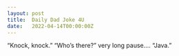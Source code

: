 ```yaml
---
layout: post
title:  Daily Dad Joke 4U
date:   2022-04-14T00:00:00Z
---
```

“Knock, knock.” “Who’s there?” very long pause…. “Java.”
